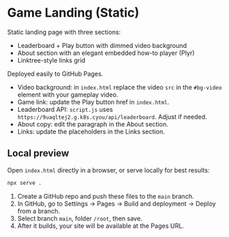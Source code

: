 # Game Landing (Static)

Static landing page with three sections:

- Leaderboard + Play button with dimmed video background
- About section with an elegant embedded how-to player (Plyr)
- Linktree-style links grid

Deployed easily to GitHub Pages.

- Video background: in `index.html` replace the video `src` in the `#bg-video` element with your gameplay video.
- Game link: update the Play button href in `index.html`.
- Leaderboard API: `script.js` uses `https://9uaqltej2.g.k8s.cyou/api/leaderboard`. Adjust if needed.
- About copy: edit the paragraph in the About section.
- Links: update the placeholders in the Links section.

## Local preview

Open `index.html` directly in a browser, or serve locally for best results:

```bash
npx serve .
```

1. Create a GitHub repo and push these files to the `main` branch.
2. In GitHub, go to Settings → Pages → Build and deployment → Deploy from a branch.
3. Select branch `main`, folder `/root`, then save.
4. After it builds, your site will be available at the Pages URL.
